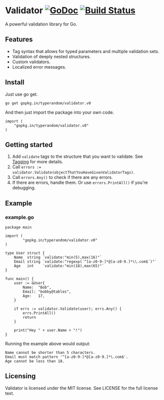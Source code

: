 # Validator [![GoDoc](https://godoc.org/github.com/typerandom/validator?status.png)](http://godoc.org/github.com/typerandom/validator) [![Build Status](https://travis-ci.org/typerandom/validator.svg?branch=master)](https://travis-ci.org/typerandom/validator)

A powerful validation library for Go.

## Features

* Tag syntax that allows for typed parameters and multiple validation sets.
* Validation of deeply nested structures.
* Custom validators.
* Localized error messages.

## Install

Just use go get.

    go get gopkg.in/typerandom/validator.v0
    
And then just import the package into your own code.

    import (
        "gopkg.in/typerandom/validator.v0"
    )

## Getting started

1. Add `validate` tags to the structure that you want to validate. See [Tagging](https://github.com/typerandom/validator/wiki/Tagging) for more details.
2. Call `errors := validator.Validate(objectThatYouHaveGivenValidatorTags)`.
3. Call `errors.Any()` to check if there are any errors.
4. If there are errors, handle them. Or use `errors.PrintAll()` if you're debugging.

## Example

### example.go

	package main

	import (
        	"gopkg.in/typerandom/validator.v0"
	)

	type User struct {
		Name  string `validate:"min(5),max(16)"`
		Email string `validate:"regexp(´^[a-z0-9-]*@[a-z0-9.]*\\.com$´)"`
		Age   int    `validate:"min(18),max(65)"`
	}

	func main() {
		user := &User{
			Name:  "Bob",
			Email: "bobby@tables",
			Age:   17,
		}

		if errs := validator.Validate(user); errs.Any() {
			errs.PrintAll()
			return
		}

		print("Hey " + user.Name + "!")
	}
	
Running the example above would output:

    Name cannot be shorter than 5 characters.
    Email must match pattern '^[a-z0-9-]*@[a-z0-9.]*\.com$'.
    Age cannot be less than 18.

## Licensing

Validator is licensed under the MIT license. See LICENSE for the full license text.
